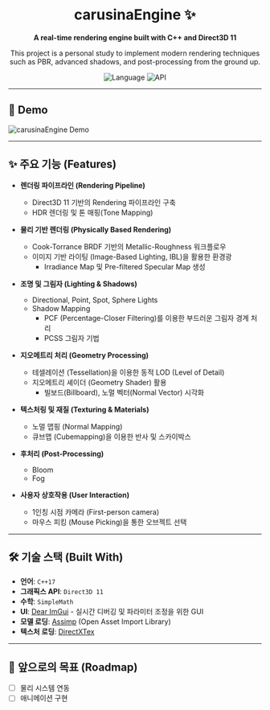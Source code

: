<div align="center">

#  carusinaEngine ✨

<p>
  <strong>A real-time rendering engine built with C++ and Direct3D 11</strong>
</p>
<p>
  This project is a personal study to implement modern rendering techniques such as PBR, advanced shadows, and post-processing from the ground up.
</p>

![Language](https://img.shields.io/badge/C++-00599C?style=for-the-badge&logo=cplusplus&logoColor=white)
![API](https://img.shields.io/badge/Direct3D_11-76B900?style=for-the-badge&logo=windows&logoColor=white)

</div>

---

## 📸 Demo
![carusinaEngine Demo](https://github.com/user-attachments/assets/3f1723db-7925-424d-b306-ef623e053bad)

---

## ✨ 주요 기능 (Features)


-   **렌더링 파이프라인 (Rendering Pipeline)**
    -   Direct3D 11 기반의 Rendering 파이프라인 구축
    -   HDR 렌더링 및 톤 매핑(Tone Mapping)

-   **물리 기반 렌더링 (Physically Based Rendering)**
    -   Cook-Torrance BRDF 기반의 Metallic-Roughness 워크플로우
    -   이미지 기반 라이팅 (Image-Based Lighting, IBL)을 활용한 환경광
        -   Irradiance Map 및 Pre-filtered Specular Map 생성

-   **조명 및 그림자 (Lighting & Shadows)**
    -   Directional, Point, Spot, Sphere Lights
    -   Shadow Mapping
        -   PCF (Percentage-Closer Filtering)를 이용한 부드러운 그림자 경계 처리
        -   PCSS 그림자 기법

-   **지오메트리 처리 (Geometry Processing)**
    -   테셀레이션 (Tessellation)을 이용한 동적 LOD (Level of Detail)
    -   지오메트리 셰이더 (Geometry Shader) 활용
        -   빌보드(Billboard), 노멀 벡터(Normal Vector) 시각화

-   **텍스처링 및 재질 (Texturing & Materials)**
    -   노멀 맵핑 (Normal Mapping)
    -   큐브맵 (Cubemapping)을 이용한 반사 및 스카이박스

-   **후처리 (Post-Processing)**
    -    Bloom
    -    Fog

-   **사용자 상호작용 (User Interaction)**
    -   1인칭 시점 카메라 (First-person camera)
    -   마우스 피킹 (Mouse Picking)을 통한 오브젝트 선택

---

## 🛠️ 기술 스택 (Built With)

-   **언어**: `C++17`
-   **그래픽스 API**: `Direct3D 11`
-   **수학**: `SimpleMath`
-   **UI**: [Dear ImGui](https://github.com/ocornut/imgui) - 실시간 디버깅 및 파라미터 조정을 위한 GUI
-   **모델 로딩**: [Assimp](https://github.com/assimp/assimp) (Open Asset Import Library)
-   **텍스처 로딩**: [DirectXTex](https://github.com/microsoft/DirectXTex)

---

## 🎯 앞으로의 목표 (Roadmap)

-   [ ] 물리 시스템 연동
-   [ ] 애니메이션 구현
